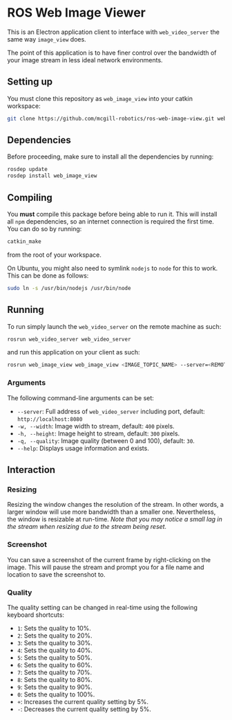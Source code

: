 # ROS Web Image Viewer

This is an Electron application client to interface with `web_video_server` the
same way `image_view` does.

The point of this application is to have finer control over the bandwidth of
your image stream in less ideal network environments.

## Setting up

You must clone this repository as `web_image_view` into your catkin workspace:

```bash
git clone https://github.com/mcgill-robotics/ros-web-image-view.git web_image_view
```

## Dependencies

Before proceeding, make sure to install all the dependencies by running:

```bash
rosdep update
rosdep install web_image_view
```

## Compiling

You **must** compile this package before being able to run it. This will
install all `npm` dependencies, so an internet connection is required the first
time. You can do so by running:

```bash
catkin_make
```

from the root of your workspace.

On Ubuntu, you might also need to symlink `nodejs` to `node` for this to work.
This can be done as follows:

```bash
sudo ln -s /usr/bin/nodejs /usr/bin/node
```

## Running

To run simply launch the `web_video_server` on the remote machine as such:

```bash
rosrun web_video_server web_video_server
```

and run this application on your client as such:

```bash
rosrun web_image_view web_image_view <IMAGE_TOPIC_NAME> --server=<REMOTE_ADDRESS>
```

### Arguments

The following command-line arguments can be set:

-   `--server`: Full address of `web_video_server` including port,
    default: `http://localhost:8080`
-   `-w, --width`: Image width to stream, default: `400` pixels.
-   `-h, --height`: Image height to stream, default: `300` pixels.
-   `-q, --quality`: Image quality (between 0 and 100), default: `30`.
-   `--help`: Displays usage information and exists.

## Interaction

### Resizing

Resizing the window changes the resolution of the stream. In other words, a
larger window will use more bandwidth than a smaller one. Nevertheless, the
window is resizable at run-time. *Note that you may notice a small lag in the
stream when resizing due to the stream being reset.*

### Screenshot

You can save a screenshot of the current frame by right-clicking on the image.
This will pause the stream and prompt you for a file name and location to save
the screenshot to.

### Quality

The quality setting can be changed in real-time using the following keyboard
shortcuts:

-   `1`: Sets the quality to 10%.
-   `2`: Sets the quality to 20%.
-   `3`: Sets the quality to 30%.
-   `4`: Sets the quality to 40%.
-   `5`: Sets the quality to 50%.
-   `6`: Sets the quality to 60%.
-   `7`: Sets the quality to 70%.
-   `8`: Sets the quality to 80%.
-   `9`: Sets the quality to 90%.
-   `0`: Sets the quality to 100%.
-   `+`: Increases the current quality setting by 5%.
-   `-`: Decreases the current quality setting by 5%.
